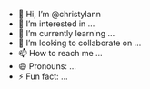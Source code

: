 - 👋 Hi, I’m @christylann
- 👀 I’m interested in ...
- 🌱 I’m currently learning ...
- 💞️ I’m looking to collaborate on ...
- 📫 How to reach me ...
- 😄 Pronouns: ...
- ⚡ Fun fact: ...

<!---
christylann/christylann is a ✨ special ✨ repository because its `README.md` (this file) appears on your GitHub profile.
You can click the Preview link to take a look at your changes.
--->
